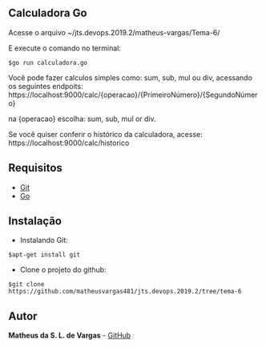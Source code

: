  ## Calculadora Go
  Acesse o arquivo ~/jts.devops.2019.2/matheus-vargas/Tema-6/

  E execute o comando no terminal:
  ```
  $go run calculadora.go
  ```
   
   Você pode fazer calculos simples como: sum, sub, mul ou div, acessando os seguintes endpoits:
   https://localhost:9000/calc/{operacao}/{PrimeiroNúmero}/{SegundoNúmero}

   na {operacao} escolha: sum, sub, mul or div.

   Se você quiser conferir o histórico da calculadora, acesse:
   https://localhost:9000/calc/historico

  ## Requisitos

  - [Git](https://git-scm.com/)
  - [Go](https://golang.org/)

  ## Instalação

 - Instalando Git:
```
$apt-get install git
```

  - Clone o projeto do github:
```
$git clone https://github.com/matheusvargas481/jts.devops.2019.2/tree/tema-6
```

## Autor

**Matheus da S. L. de Vargas** -  [GitHub](https://github.com/matheusvargas481)